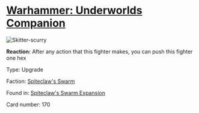 # [Warhammer: Underworlds Companion](https://guidokessels.github.io/wh-underworlds)

  

![Skitter-scurry](https://warhammerunderworlds.com/wp-content/uploads/sites/6/2018/02/170_ENG.png)

<b>Reaction:</b> After any action that this fighter makes, you can push this fighter one hex

Type: Upgrade

Faction: [Spiteclaw's Swarm](https://guidokessels.github.io/wh-underworlds/factions/spiteclaws-swarm)

Found in: [Spiteclaw's Swarm Expansion](https://guidokessels.github.io/wh-underworlds/locations/spiteclaws-swarm-expansion)

Card number: 170
